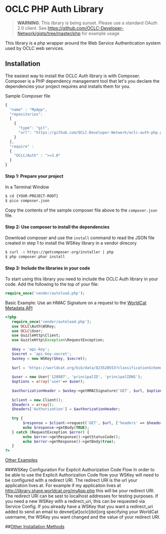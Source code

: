 OCLC PHP Auth Library
=============
> **WARNING**: This library is being sunset. Please use a standard OAuth 2.0 client. See https://github.com/OCLC-Developer-Network/gists/tree/master/php for example usage

This library is a php wrapper around the Web Service Authentication system used by OCLC web services. 

## Installation

The easiest way to install the OCLC Auth library is with Composer. Composer is a PHP dependency management tool that let's you declare the dependencies your project requires and installs them for you.

Sample Composer file

```javascript
{
  "name" : "MyApp",
  "repositories": 
  [
    {
      "type": "git",
      "url": "https://github.com/OCLC-Developer-Network/oclc-auth-php.git"
    }
  ],
  "require" : 
  {
    "OCLC/Auth" : ">=3.0"
  }
}
```

#### Step 1: Prepare your project

In a Terminal Window

```bash
$ cd {YOUR-PROJECT-ROOT}
$ pico composer.json
```

Copy the contents of the sample composer file above to the `composer.json` file.

#### Step 2: Use composer to install the dependencies

Download composer and use the `install` command to read the JSON file created in step 1 to install the WSKey library in a vendor direcory

```bash
$ curl -s https://getcomposer.org/installer | php
$ php composer.phar install
```

#### Step 3: Include the libraries in your code
To start using this library you need to include the OCLC Auth library in your code. Add the following to the top of your file:
```php
require_once('vendor/autoload.php');
```

Basic Example: Use an HMAC Signature on a request to the [WorldCat Metadata API](http://www.oclc.org/developer/develop/web-services/worldcat-metadata-api.en.html)
```php
<?php
   require_once('vendor/autoload.php');
   use OCLC\Auth\WSKey;
   use OCLC\User;
   use GuzzleHttp\Client;
   use GuzzleHttp\Exception\RequestException;
   
   $key = 'api-key';
   $secret = 'api-key-secret';
   $wskey = new WSKey($key, $secret);
   
   $url = 'https://worldcat.org/bib/data/823520553?classificationScheme=LibraryOfCongress&holdingLibraryCode=MAIN';
   
   $user = new User('128807', 'principalID', 'principalIDNS');
   $options = array('user'=> $user);
   
   $authorizationHeader = $wskey->getHMACSignature('GET', $url, $options);
    
   $client = new Client();
   $headers = array();
   $headers['Authorization'] = $authorizationHeader;
   
   try {
        $response = $client->request('GET', $url, ['headers' => $headers]);
        echo $response->getBody(TRUE);
   } catch (RequestException $error) {
        echo $error->getResponse()->getStatusCode();
        echo $error->getResponse()->getBody(true);
   }
?>
```

[Other Examples](https://github.com/OCLC-Developer-Network/oclc-auth-php/blob/master/docs/example.rst)

###WSKey Configuration For Explicit Authorization Code Flow
In order to be able to use the Explicit Authorization Code flow your WSKey will need to be configured with a redirect URI. The redirect URI is the url your application lives at.
For example if my applicaiton lives at http://library.share.worldcat.org/myApp.php this will be your redirect URI. The redirect URI can be sest to localhost addresses for testing purposes.
If you need a new WSKey with a redirect_uri, this can be requested via Service Config.
If you already have a WSKey that you want a redirect_uri added to send an email to devnet[at]oclc[dot]org specifying your WorldCat username, the WSKey you want changed and the value of your redirect URI.

##[Other Installation Methods](https://github.com/OCLC-Developer-Network/oclc-auth-php/blob/master/docs/otherInstallMethods.rst)
